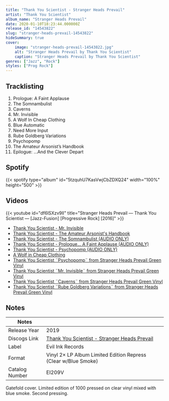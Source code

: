 ```yaml
---
title: "Thank You Scientist - Stranger Heads Prevail"
artist: "Thank You Scientist"
album_name: "Stranger Heads Prevail"
date: 2020-01-10T18:23:44.000000Z
release_id: "14543822"
slug: "stranger-heads-prevail-14543822"
hideSummary: true
cover:
    image: "stranger-heads-prevail-14543822.jpg"
    alt: "Stranger Heads Prevail by Thank You Scientist"
    caption: "Stranger Heads Prevail by Thank You Scientist"
genres: ["Jazz", "Rock"]
styles: ["Prog Rock"]
---
```


## Tracklisting
1. Prologue: A Faint Applause
2. The Somnambulist
3. Caverns
4. Mr. Invisible
5. A Wolf In Cheap Clothing
6. Blue Automatic
7. Need More Input
8. Rube Goldberg Variations
9. Psychopomp
10. The Amateur Arsonist’s Handbook
11. Epilogue: …And the Clever Depart


## Spotify
{{< spotify type="album" id="5tzquhU7KasVwjCbZDXQ24" width="100%" height="500" >}}



## Videos
{{< youtube id="df6lSXzv9lI" title="Stranger Heads Prevail — Thank You Scientist — [Jazz-Fusion] [Progressive Rock] [2016]" >}}
- [Thank You Scientist - Mr. Invisible](https://www.youtube.com/watch?v=dv1ypynSLzY)
- [Thank You Scientist - The Amateur Arsonist's Handbook](https://www.youtube.com/watch?v=B97Ifr9pPy4)
- [Thank You Scientist - The Somnambulist (AUDIO ONLY)](https://www.youtube.com/watch?v=Ip9Edh6pwkM)
- [Thank You Scientist - Prologue... A Faint Applause (AUDIO ONLY)](https://www.youtube.com/watch?v=OIwNiP0BeRc)
- [Thank You Scientist - Psychopomp (AUDIO ONLY)](https://www.youtube.com/watch?v=LK8JgjNxumo)
- [A Wolf in Cheap Clothing](https://www.youtube.com/watch?v=T9PpxCshuC0)
- [Thank You Scientist ¨Psychopomp¨ from Stranger Heads Prevail Green Vinyl](https://www.youtube.com/watch?v=AC_kliYTiTc)
- [Thank You Scientist ¨Mr. Invisible¨ from Stranger Heads Prevail Green Vinyl](https://www.youtube.com/watch?v=WL2IgxzWgUE)
- [Thank You Scientist ¨Caverns¨ from Stranger Heads Prevail Green Vinyl](https://www.youtube.com/watch?v=DN6sJ0WYwlw)
- [Thank You Scientist ¨Rube Goldberg Variations¨ from Stranger Heads Prevail Green Vinyl](https://www.youtube.com/watch?v=f54m5AUEuzc)

## Notes
| Notes          |             |
| ---------------| ----------- |
| Release Year   | 2019 |
| Discogs Link   | [Thank You Scientist - Stranger Heads Prevail](https://www.discogs.com/release/14543822-Thank-You-Scientist-Stranger-Heads-Prevail) |
| Label          | Evil Ink Records |
| Format         | Vinyl 2× LP Album Limited Edition Repress (Clear w/Blue Smoke) |
| Catalog Number | EI209V |

Gatefold cover.
Limited edition of 1000 pressed on clear vinyl mixed with blue smoke.
Second pressing.
